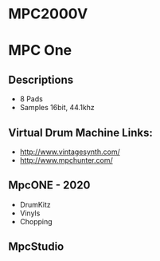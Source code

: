 # MPC2000V
# MPC One

## Descriptions
* 8 Pads
* Samples 16bit, 44.1khz
## Virtual Drum Machine Links:
* http://www.vintagesynth.com/
* http://www.mpchunter.com/

## MpcONE - 2020
- DrumKitz
- Vinyls
- Chopping

## MpcStudio

